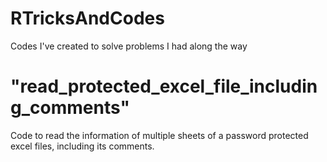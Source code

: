 # RTricksAndCodes
Codes I've created to solve problems I had along the way

# "read_protected_excel_file_including_comments"

Code to read the information of multiple sheets of a password protected excel files, including its comments.
